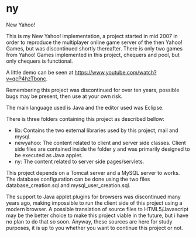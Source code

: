 # ny
New Yahoo!

This is my New Yahoo! implementation, a project started in mid 2007 in order to reproduce the multiplayer online game server of the then Yahoo! Games, but was discontinued shortly thereafter. There is only two games from Yahoo! Games implemented in this project, chequers and pool, but only chequers is functional.

A little demo can be seen at https://www.youtube.com/watch?v=qcP4hzTbonc.

Remembering this project was discontinued for over ten years, possible bugs may be present, then use at your own risk.

The main language used is Java and the editor used was Eclipse.

There is three folders containing this project as described bellow:

- lib: Contains the two external libraries used by this project, mail and mysql.
- newyahoo: The content related to client and server side classes. Client side files are contained inside the folder y and was primarily designed to be executed as Java applet.
- ny: The content related to server side pages/servlets.

This project depends on a Tomcat server and a MySQL server to works. The database configuration can be done using the two files database_creation.sql and mysql_user_creation.sql.

The support to Java applet plugins for browsers was discontinued many years ago, making impossible to run the client side of this project using a modern browser.
A possible translation of source files to HTML5/Javascript may be the better choice to make this project viable in the future, but i  have no plan to do that so soon.
Anyway, these sources are here for study purposes, it is up to you whether you want to continue this project or not.
